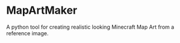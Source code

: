 # MapArtMaker
A python tool for creating realistic looking Minecraft Map Art from a reference image.
